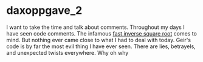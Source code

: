 # daxoppgave_2

I want to take the time and talk about comments.
Throughout my days I have seen code comments. The infamous [fast inverse square root](https://en.wikipedia.org/wiki/Fast_inverse_square_root#Overview_of_the_code) comes to mind. But nothing ever came close to what I had to deal with today. Geir's code is by far the most evil thing I have ever seen. There are lies, betrayels, and unexpected twists everywhere. Why oh why
